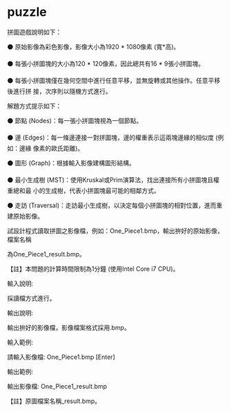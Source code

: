 # puzzle
拼圖遊戲說明如下： 

⚫ 原始影像為彩色影像，影像大小為1920 * 1080像素 (寬*高)。 

⚫ 每張小拼圖塊的大小為120 * 120像素，因此總共有16 * 9張小拼圖塊。 

⚫ 每張小拼圖塊僅在幾何空間中進行任意平移，並無旋轉或其他操作。任意平移後進行拼
接，次序則以隨機方式進行。 

解題方式提示如下： 

⚫ 節點 (Nodes)：每一張小拼圖塊視為一個節點。 

⚫ 邊 (Edges)：每一條邊連接一對拼圖塊，邊的權重表示這兩塊邊緣的相似度 (例如：邊緣
像素的歐氏距離)。 

⚫ 圖形 (Graph)：根據輸入影像建構圖形結構。 

⚫ 最小生成樹 (MST)：使用Kruskal或Prim演算法，找出連接所有小拼圖塊且權重總和最
小的生成樹，代表小拼圖塊最可能的相鄰方式。 

⚫ 走訪 (Traversal)：走訪最小生成樹，以決定每個小拼圖塊的相對位置，進而重建原始影像。 

試設計程式讀取拼圖之影像檔，例如：One_Piece1.bmp，輸出拚好的原始影像，檔案名稱

為One_Piece1_result.bmp。 

【註】本問題的計算時間限制為1分鐘 (使用Intel Core i7 CPU)。 

輸入說明: 

採讀檔方式進行。 

輸出說明: 

輸出拚好的影像檔，影像檔案格式採用.bmp。 

輸入範例: 

請輸入影像檔: One_Piece1.bmp [Enter] 

輸出範例: 

輸出影像檔: One_Piece1_result.bmp 

【註】原圖檔案名稱_result.bmp。
